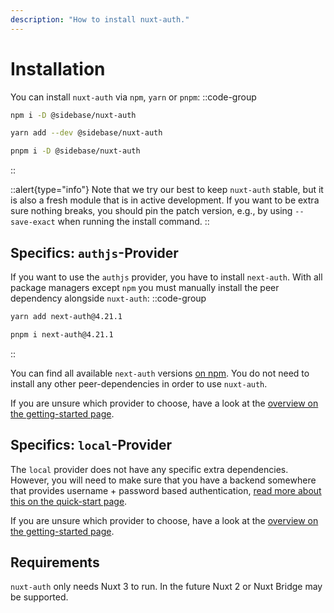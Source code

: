 ```yaml
---
description: "How to install nuxt-auth."
---
```


# Installation

You can install `nuxt-auth` via `npm`, `yarn` or `pnpm`:
::code-group
```bash [npm]
npm i -D @sidebase/nuxt-auth
```
```bash [yarn]
yarn add --dev @sidebase/nuxt-auth
```
```bash [pnpm]
pnpm i -D @sidebase/nuxt-auth
```
::

::alert{type="info"}
Note that we try our best to keep `nuxt-auth` stable, but it is also a fresh module that is in active development. If you want to be extra sure nothing breaks, you should pin the patch version, e.g., by using `--save-exact` when running the install command.
::

## Specifics: `authjs`-Provider

If you want to use the `authjs` provider, you have to install `next-auth`. With all package managers except `npm` you must manually install the peer dependency alongside `nuxt-auth`:
::code-group
```bash [yarn]
yarn add next-auth@4.21.1
```
```bash [pnpm]
pnpm i next-auth@4.21.1
```
::

You can find all available `next-auth` versions [on npm](https://www.npmjs.com/package/next-auth?activeTab=versions). You do not need to install any other peer-dependencies in order to use `nuxt-auth`.

If you are unsure which provider to choose, have a look at the [overview on the getting-started page](/nuxt-auth/next/getting-started#which-provider-should-i-pick).

## Specifics: `local`-Provider

The `local` provider does not have any specific extra dependencies. However, you will need to make sure that you have a backend somewhere that provides username + password based authentication, [read more about this on the quick-start page](/nuxt-auth/next/getting-started/quick-start).

If you are unsure which provider to choose, have a look at the [overview on the getting-started page](/nuxt-auth/next/getting-started#which-provider-should-i-pick).

## Requirements

`nuxt-auth` only needs Nuxt 3 to run. In the future Nuxt 2 or Nuxt Bridge may be supported.
